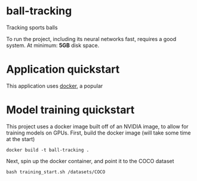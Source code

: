 # ball-tracking

Tracking sports balls

To run the project, including its neural networks fast, requires a good system.
At minimum: **5GB** disk space.

# Application quickstart

This application uses [docker](www.docker.com), a popular

# Model training quickstart

This project uses a docker image built off of an NVIDIA image, to allow for 
training models on GPUs.
First, build the docker image (will take some time at the start)
```
docker build -t ball-tracking .
```


Next, spin up the docker container, and point it to the COCO dataset

```
bash training_start.sh /datasets/COCO
```


